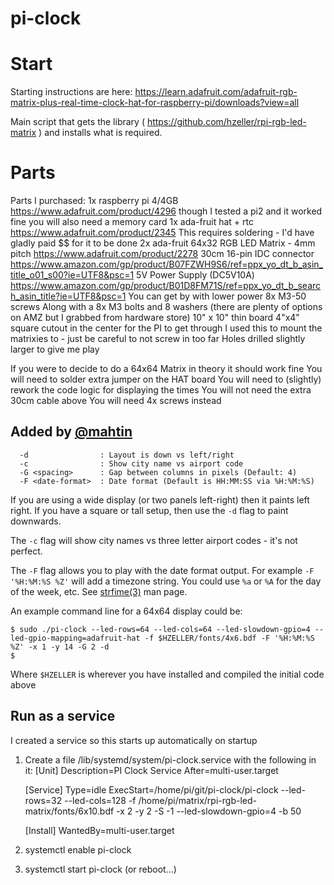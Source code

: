 # pi-clock

# Start

Starting instructions are here: https://learn.adafruit.com/adafruit-rgb-matrix-plus-real-time-clock-hat-for-raspberry-pi/downloads?view=all

Main script that gets the library ( https://github.com/hzeller/rpi-rgb-led-matrix ) and installs what is required.

# Parts
Parts I purchased:
1x raspberry pi 4/4GB
   https://www.adafruit.com/product/4296
   though I tested a pi2 and it worked fine
   you will also need a memory card
1x ada-fruit hat + rtc
   https://www.adafruit.com/product/2345
   This requires soldering - I'd have gladly paid $$ for it to be done
2x ada-fruit 64x32 RGB LED Matrix - 4mm pitch
   https://www.adafruit.com/product/2278
30cm 16-pin IDC connector
   https://www.amazon.com/gp/product/B07FZWH9S6/ref=ppx_yo_dt_b_asin_title_o01_s00?ie=UTF8&psc=1
5V Power Supply (DC5V10A)
   https://www.amazon.com/gp/product/B01D8FM71S/ref=ppx_yo_dt_b_search_asin_title?ie=UTF8&psc=1
   You can get by with lower power
8x M3-50 screws
   Along with a 8x M3 bolts and 8 washers
   (there are plenty of options on AMZ but I grabbed from hardware store)
10" x 10" thin board
    4"x4" square cutout in the center for the PI to get through
    I used this to mount the matrixies to - just be careful to not screw in too far
    Holes drilled slightly larger to give me play

If you were to decide to do a 64x64 Matrix in theory it should work fine
   You will need to solder extra jumper on the HAT board
   You will need to (slightly) rework the code logic for displaying the times
   You will not need the extra 30cm cable above
   You will need 4x screws instead

## Added by [@mahtin](https://github.com/mahtin)

```
  -d                : Layout is down vs left/right
  -c                : Show city name vs airport code
  -G <spacing>      : Gap between columns in pixels (Default: 4)
  -F <date-format>  : Date format (Default is HH:MM:SS via %H:%M:%S)
```

If you are using a wide display (or two panels left-right) then it paints left right.
If you have a square or tall setup, then use the `-d` flag to paint downwards.

The `-c` flag will show city names vs three letter airport codes - it's not perfect.

The `-F` flag allows you to play with the date format output. For example `-F '%H:%M:%S %Z'` will add a timezone string.
You could use `%a` or `%A` for the day of the week, etc.
See [strfime(3)](https://man7.org/linux/man-pages/man3/strftime.3.html) man page.

An example command line for a 64x64 display could be:
```
$ sudo ./pi-clock --led-rows=64 --led-cols=64 --led-slowdown-gpio=4 --led-gpio-mapping=adafruit-hat -f $HZELLER/fonts/4x6.bdf -F '%H:%M:%S %Z' -x 1 -y 14 -G 2 -d
$
```

Where `$HZELLER` is wherever you have installed and compiled the initial code above

## Run as a service

I created a service so this starts up automatically on startup

1. Create a file /lib/systemd/system/pi-clock.service with the following in it: 
   [Unit]
   Description=PI Clock Service
   After=multi-user.target

   [Service]
   Type=idle
   ExecStart=/home/pi/git/pi-clock/pi-clock --led-rows=32 --led-cols=128 -f /home/pi/matrix/rpi-rgb-led-matrix/fonts/6x10.bdf -x 2 -y 2 -S -1 --led-slowdown-gpio=4 -b 50

   [Install]
   WantedBy=multi-user.target

2. systemctl enable pi-clock
3. systemctl start pi-clock (or reboot...)


